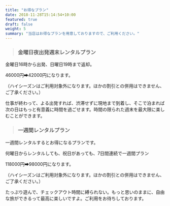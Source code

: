 ```yaml
---
title: "お得なプラン"
date: 2018-11-28T15:14:54+10:00
featured: true
draft: false
weight: 5
summary: "当店はお得なプランを用意しておりますので、ご利用ください。"
---
```



> ### 金曜日夜出発週末レンタルプラン

金曜日16時から出発、日曜日19時まで返却。

46000円➡42000円になります。

（ハイシーズンはご利用対象外になります。ほかの割引との併用はできません、ご了承ください。）

仕事が終わって、よる出発すれば、渋滞せずに現地まで到着し、そこで泊まれば次の日はもっと有意義に時間を過ごせます。時間の限られた週末を最大限に楽しむことができます。


> ### 一週間レンタルプラン

一週間レンタルするとお得になるプランです。

何曜日からレンタルしても、祝日があっても、7日間連続で一週間プラン

118000円➡98000円になります。

（ハイシーズンはご利用対象外になります。ほかの割引との併用はできません、ご了承ください。）

たっぷり遊んで、チェックアウト時間に縛られない。もっと思いのままに、自由な旅ができるって最高に楽しいですよ。ご利用をお待ちしております。
